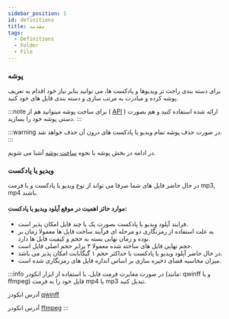 ```yaml
---
sidebar_position: 1
id: definitions
title: مقدمه
tags:
  - Definitions
  - Folder
  - File
---
```


### پوشه

برای دسته بندی راحت تر ویدیوها و پادکست ها، می توانید بنابر نیاز خود اقدام به تعریف پوشه کرده و مبادرت به مرتب سازی و
دسته
بندی فایل های خود کنید.

:::note
برای ساخت پوشه میتوانید هم از
( [API][] )
ارائه شده استفاده کنید و هم بصورت دستی پوشه خود را بسازید.
:::

:::warning
در صورت حذف پوشه تمام ویدیو یا پادکست های درون آن حذف خواهد شد.
:::

در ادامه در بخش پوشه با نحوه
[ساخت پوشه][]
آشنا می شویم.

### ویدیو یا پادکست

در حال حاضر فایل های شما صرفا می تواند از نوع ویدیو یا پادکست و با فرمت mp3, mp4 باشند.

#### موارد حائز اهمیت در موقع آپلود ویدیو یا پادکست:

* فرایند آپلود ویدیو یا پادکست بصورت یک یا چند فایل امکان پذیر است.
* به علت استفاده از رمزنگاری دو مرحله ای فرآیند ساخت فایل ها معمولا زمان بر بوده و زمان نهایی بسته به حجم و کیفیت فایل
  ها دارد.
* حجم نهایی فایل های ساخته شده معمولا ۳ برابر حجم اصلی فایل است.
* در حال حاضر آپلود ویدیو یا پادکست با حداکثر حجم ۱ گیگابایت امکان پذیر می باشد.
* میزان محاسبه فضای ذخیره سازی بر اساس اندازه فایل های رمزنگاری شده است.

:::info
در صورت مغایرت فرمت فایل، با استفاده از ابزار انکودر (مانند: qwinff و یا ffmpeg) فایل خود را به فرمت mp4 یا mp3 تبدیل
کنید.

آدرس انکودر [qwinff][]

آدرس انکودر [ffmpeg][]
:::

[API]: ../../../developers/bucket/create

[ساخت پوشه]: ./bucket#ساخت

[ffmpeg]: https://ffmpeg.org/download.html

[qwinff]: https://qwinff.github.io/downloads.html
